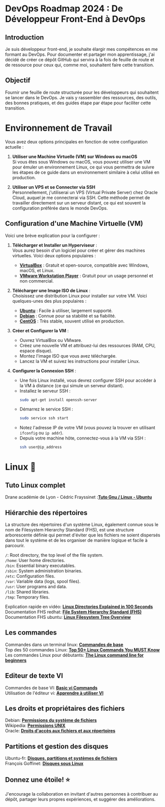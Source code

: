 # DevOps Roadmap 2024 : De Développeur Front-End à DevOps

## Introduction

Je suis développeur front-end, je souhaite élargir mes compétences en me formant au DevOps. Pour documenter et partager mon apprentissage, j'ai décidé de créer ce dépôt GitHub qui servira à la fois de feuille de route et de ressource pour ceux qui, comme moi, souhaitent faire cette transition.

## Objectif

Fournir une feuille de route structurée pour les développeurs qui souhaitent se lancer dans le DevOps. Je vais y rassembler des ressources, des outils, des bonnes pratiques, et des guides étape par étape pour faciliter cette transition.

# Environnement de Travail

Vous avez deux options principales en fonction de votre configuration actuelle :

1. **Utiliser une Machine Virtuelle (VM) sur Windows ou macOS**  
   Si vous êtes sous Windows ou macOS, vous pouvez utiliser une VM pour émuler un environnement Linux, ce qui vous permettra de suivre les étapes de ce guide dans un environnement similaire à celui utilisé en production.

2. **Utiliser un VPS et se Connecter via SSH**  
   Personnellement, j'utiliserai un VPS (Virtual Private Server) chez Oracle Cloud, auquel je me connecterai via SSH. Cette méthode permet de travailler directement sur un serveur distant, ce qui est souvent la configuration préférée dans le monde DevOps.

## Configuration d'une Machine Virtuelle (VM)

Voici une brève explication pour la configurer :

1. **Télécharger et Installer un Hyperviseur** :  
   Vous aurez besoin d'un logiciel pour créer et gérer des machines virtuelles. Voici deux options populaires :

   - **[VirtualBox](https://www.virtualbox.org/)** : Gratuit et open-source, compatible avec Windows, macOS, et Linux.
   - **[VMware Workstation Player](https://www.vmware.com/products/workstation-player.html)** : Gratuit pour un usage personnel et non commercial.

2. **Télécharger une Image ISO de Linux** :  
   Choisissez une distribution Linux pour installer sur votre VM. Voici quelques-unes des plus populaires :

   - **[Ubuntu](https://ubuntu.com/download/desktop)** : Facile à utiliser, largement supporté.
   - **[Debian](https://www.debian.org/distrib/)** : Connue pour sa stabilité et sa fiabilité.
   - **[CentOS](https://www.centos.org/download/)** : Très stable, souvent utilisé en production.

3. **Créer et Configurer la VM** :

   - Ouvrez VirtualBox ou VMware.
   - Créez une nouvelle VM et attribuez-lui des ressources (RAM, CPU, espace disque).
   - Montez l'image ISO que vous avez téléchargée.
   - Lancez la VM et suivez les instructions pour installer Linux.

4. **Configurer la Connexion SSH** :
   - Une fois Linux installé, vous devrez configurer SSH pour accéder à la VM à distance (ce qui simule un serveur distant).
   - Installez le serveur SSH :
     ```bash
     sudo apt-get install openssh-server
     ```
   - Démarrez le service SSH :
     ```bash
     sudo service ssh start
     ```
   - Notez l'adresse IP de votre VM (vous pouvez la trouver en utilisant `ifconfig` ou `ip addr`).
   - Depuis votre machine hôte, connectez-vous à la VM via SSH :
     ```bash
     ssh user@ip_address
     ```

# Linux 🐧

## Tuto Linux complet
Drane académie de Lyon - Cédric Frayssinet :**[Tuto Gnu / Linux - Ubuntu ](https://drane.ac-lyon.fr/spip/IMG/scenari/ubuntuavance/co/Module_Avance.html)** <br>

## Hiérarchie des répertoires
La structure des répertoires d'un système Linux, également connue sous le nom de Filesystem Hierarchy Standard (FHS), est une structure arborescente définie qui permet d'éviter que les fichiers ne soient dispersés dans tout le système et de les organiser de manière logique et facile à parcourir.

`/`: Root directory, the top level of the file system.<br>
`/home`: User home directories.<br>
`/bin`: Essential binary executables.<br>
`/sbin`: System administration binaries.<br>
`/etc`: Configuration files.<br>
`/var`: Variable data (logs, spool files).<br>
`/usr`: User programs and data.<br>
`/lib`: Shared libraries.<br>
`/tmp`: Temporary files.

Explication rapide en vidéo: **[Linux Directories Explained in 100 Seconds](https://www.youtube.com/watch?v=42iQKuQodW4)** <br>
Documentation FHS redhat: **[File System Hierarchy Standard (FHS)](https://docs.redhat.com/en/documentation/red_hat_enterprise_linux/4/html/reference_guide/s1-filesystem-fhs#s3-filesystem-usr)** <br>
Documentation FHS ubuntu: **[Linux Filesystem Tree Overview](https://help.ubuntu.com/community/LinuxFilesystemTreeOverview)**

## Les commandes
Commandes dans un terminal linux: **[Commandes de base](https://doc.ubuntu-fr.org/tutoriel/console_commandes_de_base)** <br>
Top des 50 commandes Linux: **[Top 50+ Linux Commands You MUST Know](https://www.digitalocean.com/community/tutorials/linux-commands)** <br>
Les commandes Linux pour débutants: **[The Linux command line for beginners](https://ubuntu.com/tutorials/command-line-for-beginners#1-overview)**

## Editeur de texte VI
Commandes de base VI: **[Basic vi Commands](https://www.cs.colostate.edu/helpdocs/vi.html)** <br>
Utilisation de l'éditeur vi: **[Apprendre à utiliser VI](https://docs.oracle.com/cd/E19620-01/805-1608/6j1io9lha/index.html)** <br>

## Les droits et propriétaires des fichiers
Debian: **[Permissions du système de fichiers](https://www.debian.org/doc/manuals/debian-reference/ch01.fr.html#_filesystem_permissions)** <br>
Wikipedia: **[Permissions UNIX](https://fr.wikipedia.org/wiki/Permissions_UNIX)** <br>
Oracle: **[Droits d'accès aux fichiers et aux répertoires](https://docs.oracle.com/cd/E19620-01/805-1608/6j1io9lh0/index.html)** <br>

## Partitions et gestion des disques
Ubuntu-fr: **[Disques, partitions et systèmes de fichiers](https://doc.ubuntu-fr.org/partitions)** <br>
François Goffinet: **[Disques sous Linux](https://linux.goffinet.org/administration/disques-et-stockage-lvm/disques-linux/)** <br>

<!-- ## Structure du Dépôt
Vue d'ensemble de la Feuille de Route :

## Représentation visuelle de la feuille de route DevOps pour 2024, mettant en avant les compétences clés et les outils que je dois apprendre.
Image

## Chemin d'Apprentissage :
Chaque étape sera liée à des tutoriels, articles, vidéos, et projets pratiques que je pourrai suivre pour acquérir une expérience concrète.

## Ressources :
Livres, cours, blogs, et autres ressources pour approfondir ma compréhension du DevOps. -->

<!-- ## Projets et Exercices : -->

## Donnez une étoile! ⭐

J'encourage la collaboration en invitant d'autres personnes à contribuer au dépôt, partager leurs propres expériences, et suggérer des améliorations.
